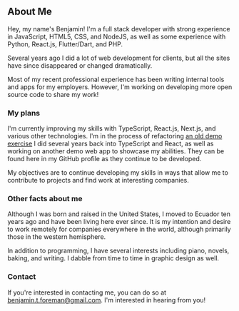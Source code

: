 ## About Me

Hey, my name's Benjamin! I'm a full stack developer with strong experience in JavaScript, HTML5, CSS, and NodeJS, as well as some experience with Python, React.js, Flutter/Dart, and PHP.

Several years ago I did a lot of web development for clients, but all the sites have since disappeared or changed dramatically.

Most of my recent professional experience has been writing internal tools and apps for my employers. However, I'm working on developing more open source code to share my work!

### My plans

I'm currently improving my skills with TypeScript, React.js, Next.js, and various other technologies. I'm in the process of refactoring [an old demo exercise](https://github.com/selevas/bridge-crossing) I did several years back into TypeScript and React, as well as working on another demo web app to showcase my abilities. They can be found here in my GitHub profile as they continue to be developed.

My objectives are to continue developing my skills in ways that allow me to contribute to projects and find work at interesting companies.

### Other facts about me

Although I was born and raised in the United States, I moved to Ecuador ten years ago and have been living here ever since. It is my intention and desire to work remotely for companies everywhere in the world, although primarily those in the western hemisphere.

In addition to programming, I have several interests including piano, novels, baking, and writing. I dabble from time to time in graphic design as well.

### Contact

If you're interested in contacting me, you can do so at [benjamin.t.foreman@gmail.com](mailto:benjamin.t.foreman@gmail.com). I'm interested in hearing from you!

